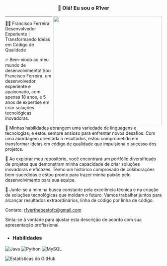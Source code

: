 <h3 align="center">👋 Olá! Eu sou o R1ver</h3>
<img src="https://user-images.githubusercontent.com/59892753/122819440-d97f2e80-d2b0-11eb-87dd-0d6737de5452.png" width="350px" align="right">
<p align="center">
</p>

---
👨‍💼 Francisco Ferreira: Desenvolvedor Experiente | Transformando Ideias em Código de Qualidade

🔥 Bem-vindo ao meu mundo de desenvolvimento! Sou Francisco Ferreira, um desenvolvedor experiente e apaixonado, com apenas 18 anos, e 5 anos de expertise em criar soluções tecnológicas inovadoras.

🚀 Minhas habilidades abrangem uma variedade de linguagens e tecnologias, e estou sempre ansioso para enfrentar novos desafios. Com uma abordagem orientada a resultados, estou comprometido em transformar ideias em código de qualidade que impulsiona o sucesso dos projetos.

💼 Ao explorar meu repositório, você encontrará um portfólio diversificado de projetos que demonstram minha capacidade de criar soluções inovadoras e eficazes. Tenho um histórico comprovado de colaborações bem-sucedidas e estou pronto para trazer minha paixão pelo desenvolvimento para sua equipe.

🔑 Junte-se a mim na busca constante pela excelência técnica e na criação de soluções tecnológicas que moldam o futuro. Vamos trabalhar juntos para alcançar resultados extraordinários, linha de código por linha de código.

Contato: r1verthebestofc@gmail.com

Sinta-se à vontade para ajustar esta descrição de acordo com sua apresentação profissional.

- <h3> Habilidades </h3>
![Java](https://img.shields.io/badge/Java-ED8B00?style=for-the-badge&logo=java&logoColor=white)
![Python](https://img.shields.io/badge/Python-3776AB?style=for-the-badge&logo=python&logoColor=white)
![MySQL](https://img.shields.io/badge/MySQL-4479A1?style=for-the-badge&logo=mysql&logoColor=white)

![Estatísticas do GitHub](https://github-readme-stats.vercel.app/api?username=r1verthebest&count_private=true&show_icons=true&theme=dracula)
<!--
**r1verthebest/r1verthebest** é um repositório ✨ _especial_ ✨ porque seu `README.md` (este arquivo) aparece no seu perfil do GitHub.

Aqui estão algumas ideias para você começar:

- 🔭 Atualmente estou trabalhando em ...
- 🌱 Estou aprendendo ...
- 👯 Estou buscando colaborar em ...
- 🤔 Estou procurando ajuda com ...
- 💬 Pergunte-me sobre ...
- 📫 Como entrar em contato: ...
- 😄 Pronomes: ...
- ⚡ Curiosidade: ...
-->
